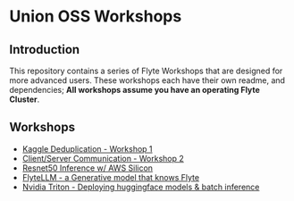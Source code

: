 # Union OSS Workshops

## Introduction
This repository contains a series of Flyte Workshops that are designed for more advanced users.
These workshops each have their own readme, and dependencies; **All workshops assume you have an operating Flyte Cluster**.

## Workshops
- [Kaggle Deduplication - Workshop 1](kaggle_data_processing/README.md)
- [Client/Server Communication - Workshop 2](client_server_communication/README.md)
- [Resnet50 Inference w/ AWS Silicon](aws_silicon/README.md)
- [FlyteLLM - a Generative model that knows Flyte](flytellm/README.md)
- [Nvidia Triton - Deploying huggingface models & batch inference](triton_flyte_client/README.md)
